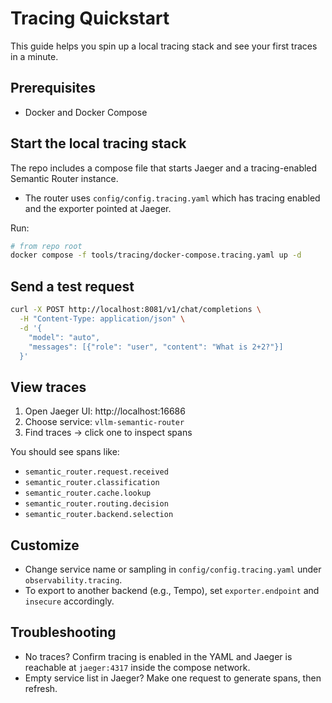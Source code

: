 # Tracing Quickstart

This guide helps you spin up a local tracing stack and see your first traces in a minute.

## Prerequisites

- Docker and Docker Compose

## Start the local tracing stack

The repo includes a compose file that starts Jaeger and a tracing-enabled Semantic Router instance.

- The router uses `config/config.tracing.yaml` which has tracing enabled and the exporter pointed at Jaeger.

Run:

```bash
# from repo root
docker compose -f tools/tracing/docker-compose.tracing.yaml up -d
```

## Send a test request

```bash
curl -X POST http://localhost:8081/v1/chat/completions \
  -H "Content-Type: application/json" \
  -d '{
    "model": "auto",
    "messages": [{"role": "user", "content": "What is 2+2?"}]
  }'
```

## View traces

1. Open Jaeger UI: http://localhost:16686
2. Choose service: `vllm-semantic-router`
3. Find traces → click one to inspect spans

You should see spans like:

- `semantic_router.request.received`
- `semantic_router.classification`
- `semantic_router.cache.lookup`
- `semantic_router.routing.decision`
- `semantic_router.backend.selection`

## Customize

- Change service name or sampling in `config/config.tracing.yaml` under `observability.tracing`.
- To export to another backend (e.g., Tempo), set `exporter.endpoint` and `insecure` accordingly.

## Troubleshooting

- No traces? Confirm tracing is enabled in the YAML and Jaeger is reachable at `jaeger:4317` inside the compose network.
- Empty service list in Jaeger? Make one request to generate spans, then refresh.
